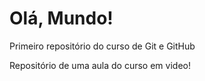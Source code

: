 # Olá, Mundo!
 Primeiro repositório do curso de Git e GitHub

Repositório de uma aula do curso em video!